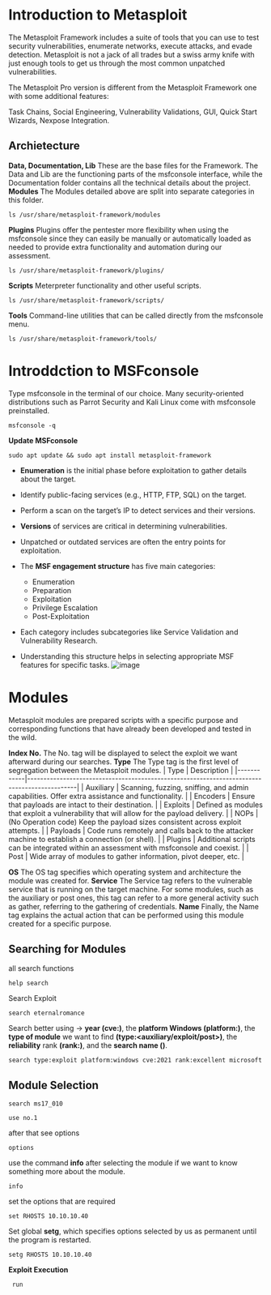 # Introduction to Metasploit
The Metasploit Framework includes a suite of tools that you can use to test security vulnerabilities, enumerate networks, execute attacks, and evade detection. 
Metasploit is not a jack of all trades but a swiss army knife with just enough tools to get us through the most common unpatched vulnerabilities.

The Metasploit Pro version is different from the Metasploit Framework one with some additional features:

Task Chains, Social Engineering, Vulnerability Validations, GUI, Quick Start Wizards, Nexpose Integration.

## Archietecture
__Data, Documentation, Lib__ These are the base files for the Framework. The Data and Lib are the functioning parts of the msfconsole interface, while the Documentation folder contains all the technical details about the project.
__Modules__ The Modules detailed above are split into separate categories in this folder. 
```
ls /usr/share/metasploit-framework/modules
```
__Plugins__
Plugins offer the pentester more flexibility when using the msfconsole since they can easily be manually or automatically loaded as needed to provide extra functionality and automation during our assessment.
```
ls /usr/share/metasploit-framework/plugins/
```
__Scripts__ Meterpreter functionality and other useful scripts.
```
ls /usr/share/metasploit-framework/scripts/
```
__Tools__ Command-line utilities that can be called directly from the msfconsole menu.
```
ls /usr/share/metasploit-framework/tools/
```
# Introddction to MSFconsole
Type msfconsole in the terminal of our choice. Many security-oriented distributions such as Parrot Security and Kali Linux come with msfconsole preinstalled.
```
msfconsole -q
```
__Update MSFconsole__
```
sudo apt update && sudo apt install metasploit-framework
```
- **Enumeration** is the initial phase before exploitation to gather details about the target.
- Identify public-facing services (e.g., HTTP, FTP, SQL) on the target.
- Perform a scan on the target’s IP to detect services and their versions.
- **Versions** of services are critical in determining vulnerabilities.
- Unpatched or outdated services are often the entry points for exploitation.

- The **MSF engagement structure** has five main categories:
  - Enumeration
  - Preparation
  - Exploitation
  - Privilege Escalation
  - Post-Exploitation
- Each category includes subcategories like Service Validation and Vulnerability Research.
- Understanding this structure helps in selecting appropriate MSF features for specific tasks.
![image](https://github.com/user-attachments/assets/c3ee6a7c-4b2a-43f4-b604-aa43b30a5c11)

# Modules
Metasploit modules are prepared scripts with a specific purpose and corresponding functions that have already been developed and tested in the wild.

**Index No.**
The No. tag will be displayed to select the exploit we want afterward during our searches. 
**Type**
The Type tag is the first level of segregation between the Metasploit modules.
| Type       | Description                                                                                 |
|------------|---------------------------------------------------------------------------------------------|
| Auxiliary  | Scanning, fuzzing, sniffing, and admin capabilities. Offer extra assistance and functionality. |
| Encoders   | Ensure that payloads are intact to their destination.                                        |
| Exploits   | Defined as modules that exploit a vulnerability that will allow for the payload delivery.   |
| NOPs       | (No Operation code) Keep the payload sizes consistent across exploit attempts.              |
| Payloads   | Code runs remotely and calls back to the attacker machine to establish a connection (or shell). |
| Plugins    | Additional scripts can be integrated within an assessment with msfconsole and coexist.    |
| Post       | Wide array of modules to gather information, pivot deeper, etc.                             |

**OS**
The OS tag specifies which operating system and architecture the module was created for.
**Service**
The Service tag refers to the vulnerable service that is running on the target machine. For some modules, such as the auxiliary or post ones, this tag can refer to a more general activity such as gather, referring to the gathering of credentials.
**Name**
Finally, the Name tag explains the actual action that can be performed using this module created for a specific purpose.

## Searching for Modules
all search functions
```
help search
```
Search Exploit 
```
search eternalromance
```
Search better using -> **year (cve:<year>)**, the **platform Windows (platform:<os>)**, the **type of module** we want to find **(type:<auxiliary/exploit/post>)**, the **reliability** rank **(rank:<rank>)**, and the **search name (<pattern>)**.

```
search type:exploit platform:windows cve:2021 rank:excellent microsoft
```
## Module Selection
```
search ms17_010
```
```
use no.1
```
after that see options

```
options
```
use the command **info** after selecting the module if we want to know something more about the module. 
```
info
```
set the options that are required 
```
set RHOSTS 10.10.10.40
```
Set global **setg**, which specifies options selected by us as permanent until the program is restarted.
```
setg RHOSTS 10.10.10.40
```
**Exploit Execution**
```
 run
```
